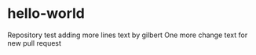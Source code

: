 # hello-world
Repository test
adding more lines
text by gilbert
One more change
text for new pull request